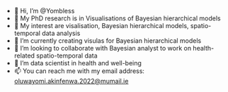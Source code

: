 - 👋 Hi, I’m @Yombless
- 👀 My PhD research is in Visualisations of Bayesian hierarchical models
- 💞️ My interest are visalisation, Bayesian hierarchical models, spatio-temporal data analysis
- 🌱 I’m currently creating visulas for Bayesian hierarchical models
- 💞️ I’m looking to collaborate with Bayesian analyst to work on health-related spatio-temporal data
- 👀 I’m data scientist in health and well-being
- 📫 You can reach me with my email address: oluwayomi.akinfenwa.2022@mumail.ie

<!---
Yombless/Yombless is a ✨ special ✨ repository because its `README.md` (this file) appears on your GitHub profile.
You can click the Preview link to take a look at your changes.
--->
